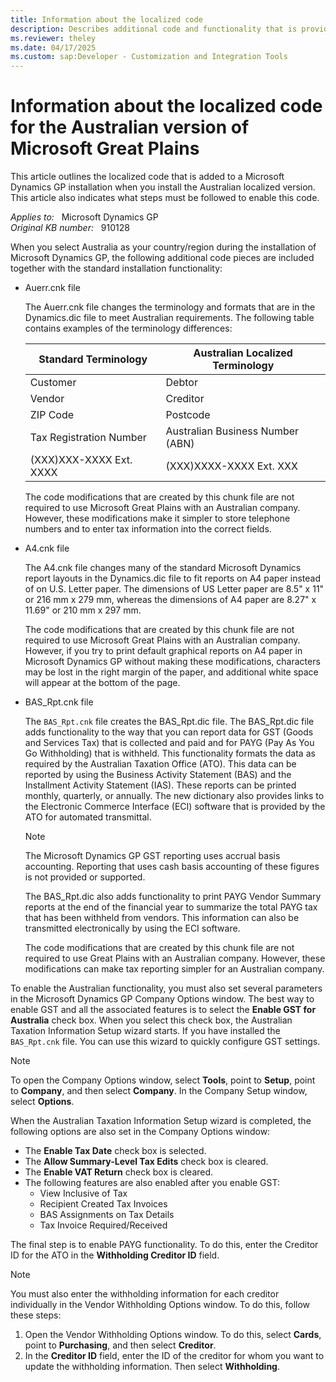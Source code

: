 ```yaml
---
title: Information about the localized code
description: Describes additional code and functionality that is provided when you install the Australian localized version of Microsoft Great Plains. Also provides information about core features of Microsoft Great Plains that can be enabled for use in Australia.
ms.reviewer: theley
ms.date: 04/17/2025
ms.custom: sap:Developer - Customization and Integration Tools
---
```

# Information about the localized code for the Australian version of Microsoft Great Plains

This article outlines the localized code that is added to a Microsoft Dynamics GP installation when you install the Australian localized version. This article also indicates what steps must be followed to enable this code.

_Applies to:_ &nbsp; Microsoft Dynamics GP  
_Original KB number:_ &nbsp; 910128

When you select Australia as your country/region during the installation of Microsoft Dynamics GP, the following additional code pieces are included together with the standard installation functionality:

- Auerr.cnk file

  The Auerr.cnk file changes the terminology and formats that are in the Dynamics.dic file to meet Australian requirements. The following table contains examples of the terminology differences:

  |Standard Terminology|Australian Localized Terminology|
  |---|---|
  |Customer|Debtor|
  |Vendor|Creditor|
  |ZIP Code|Postcode|
  |Tax Registration Number|Australian Business Number (ABN)|
  |(XXX)XXX-XXXX Ext. XXXX|(XXX)XXXX-XXXX Ext. XXX|

  The code modifications that are created by this chunk file are not required to use Microsoft Great Plains with an Australian company. However, these modifications make it simpler to store telephone numbers and to enter tax information into the correct fields.

- A4.cnk file

  The A4.cnk file changes many of the standard Microsoft Dynamics report layouts in the Dynamics.dic file to fit reports on A4 paper instead of on U.S. Letter paper. The dimensions of US Letter paper are 8.5" x 11" or 216 mm x 279 mm, whereas the dimensions of A4 paper are 8.27" x 11.69" or 210 mm x 297 mm.

  The code modifications that are created by this chunk file are not required to use Microsoft Great Plains with an Australian company. However, if you try to print default graphical reports on A4 paper in Microsoft Dynamics GP without making these modifications, characters may be lost in the right margin of the paper, and additional white space will appear at the bottom of the page.

- BAS_Rpt.cnk file

  The `BAS_Rpt.cnk` file creates the BAS_Rpt.dic file. The BAS_Rpt.dic file adds functionality to the way that you can report data for GST (Goods and Services Tax) that is collected and paid and for PAYG (Pay As You Go Withholding) that is withheld. This functionality formats the data as required by the Australian Taxation Office (ATO). This data can be reported by using the Business Activity Statement (BAS) and the Installment Activity Statement (IAS). These reports can be printed monthly, quarterly, or annually. The new dictionary also provides links to the Electronic Commerce Interface (ECI) software that is provided by the ATO for automated transmittal.

  > [!NOTE]
  > The Microsoft Dynamics GP GST reporting uses accrual basis accounting. Reporting that uses cash basis accounting of these figures is not provided or supported.

  The BAS_Rpt.dic also adds functionality to print PAYG Vendor Summary reports at the end of the financial year to summarize the total PAYG tax that has been withheld from vendors. This information can also be transmitted electronically by using the ECI software.

  The code modifications that are created by this chunk file are not required to use Great Plains with an Australian company. However, these modifications can make tax reporting simpler for an Australian company.

To enable the Australian functionality, you must also set several parameters in the Microsoft Dynamics GP Company Options window. The best way to enable GST and all the associated features is to select the **Enable GST for Australia** check box. When you select this check box, the Australian Taxation Information Setup wizard starts. If you have installed the `BAS_Rpt.cnk` file. You can use this wizard to quickly configure GST settings.

> [!NOTE]
> To open the Company Options window, select **Tools**, point to **Setup**, point to **Company**, and then select **Company**. In the Company Setup window, select **Options**.

When the Australian Taxation Information Setup wizard is completed, the following options are also set in the Company Options window:

- The **Enable Tax Date** check box is selected.
- The **Allow Summary-Level Tax Edits** check box is cleared.
- The **Enable VAT Return** check box is cleared.
- The following features are also enabled after you enable GST:
  - View Inclusive of Tax
  - Recipient Created Tax Invoices
  - BAS Assignments on Tax Details
  - Tax Invoice Required/Received
  
The final step is to enable PAYG functionality. To do this, enter the Creditor ID for the ATO in the **Withholding Creditor ID** field.

> [!NOTE]
> You must also enter the withholding information for each creditor individually in the Vendor Withholding Options window. To do this, follow these steps:
>
> 1. Open the Vendor Withholding Options window. To do this, select **Cards**, point to **Purchasing**, and then select **Creditor**.
> 2. In the **Creditor ID** field, enter the ID of the creditor for whom you want to update the withholding information. Then select **Withholding**.
